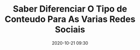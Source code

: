 ---
layout: "post"
title: "Saber Diferenciar O Tipo de Conteudo Para As Varias Redes Sociais"
date: "2020-10-21 09:30"
---